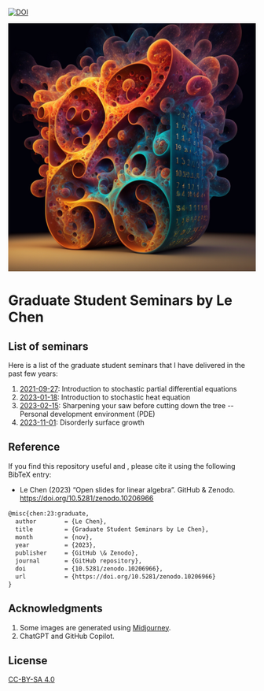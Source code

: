 [![DOI](https://zenodo.org/badge/DOI/10.5281/zenodo.10206966.svg)](https://doi.org/10.5281/zenodo.10206966)
 
![Stochastic Heat Equation by Midjourney](./Images/chenle02_Stochastic_heat_equation.png)

# Graduate Student Seminars by Le Chen

## List of seminars

Here is a list of the graduate student seminars that I have delivered in the past few years:

1. [2021-09-27](./2021-09-27/readme.md): Introduction to stochastic partial differential equations
2. [2023-01-18](./2023-01-18/readme.md): Introduction to stochastic heat equation
3. [2023-02-15](./2023-02-15/readme.md): Sharpening your saw before cutting down the tree -- Personal development environment (PDE)
4. [2023-11-01](./2023-11-01/readme.md): Disorderly surface growth

## Reference

If you find this repository useful and , please cite it using the following BibTeX entry: 

* Le Chen (2023) “Open slides for linear algebra”. GitHub & Zenodo. https://doi.org/10.5281/zenodo.10206966

```
@misc{chen:23:graduate,
  author        = {Le Chen},
  title         = {Graduate Student Seminars by Le Chen},
  month         = {nov},
  year          = {2023},
  publisher     = {GitHub \& Zenodo},
  journal       = {GitHub repository},
  doi           = {10.5281/zenodo.10206966},
  url           = {https://doi.org/10.5281/zenodo.10206966}
}
```

## Acknowledgments
1. Some images are generated using [Midjourney](https://www.midjourney.com/).
2. ChatGPT and GitHub Copilot.

## License

[CC-BY-SA 4.0](LICENSE.txt)
